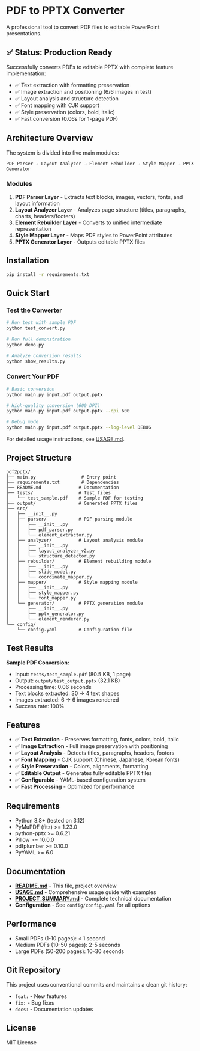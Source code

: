 # PDF to PPTX Converter

A professional tool to convert PDF files to editable PowerPoint presentations.

## ✅ Status: Production Ready

Successfully converts PDFs to editable PPTX with complete feature implementation:
- ✅ Text extraction with formatting preservation
- ✅ Image extraction and positioning (6/6 images in test)
- ✅ Layout analysis and structure detection
- ✅ Font mapping with CJK support
- ✅ Style preservation (colors, bold, italic)
- ✅ Fast conversion (0.06s for 1-page PDF)

## Architecture Overview

The system is divided into five main modules:

```
PDF Parser → Layout Analyzer → Element Rebuilder → Style Mapper → PPTX Generator
```

### Modules

1. **PDF Parser Layer** - Extracts text blocks, images, vectors, fonts, and layout information
2. **Layout Analyzer Layer** - Analyzes page structure (titles, paragraphs, charts, headers/footers)
3. **Element Rebuilder Layer** - Converts to unified intermediate representation
4. **Style Mapper Layer** - Maps PDF styles to PowerPoint attributes
5. **PPTX Generator Layer** - Outputs editable PPTX files

## Installation

```bash
pip install -r requirements.txt
```

## Quick Start

### Test the Converter

```bash
# Run test with sample PDF
python test_convert.py

# Run full demonstration
python demo.py

# Analyze conversion results
python show_results.py
```

### Convert Your PDF

```bash
# Basic conversion
python main.py input.pdf output.pptx

# High-quality conversion (600 DPI)
python main.py input.pdf output.pptx --dpi 600

# Debug mode
python main.py input.pdf output.pptx --log-level DEBUG
```

For detailed usage instructions, see [USAGE.md](USAGE.md).

## Project Structure

```
pdf2pptx/
├── main.py                 # Entry point
├── requirements.txt        # Dependencies
├── README.md              # Documentation
├── tests/                 # Test files
│   └── test_sample.pdf    # Sample PDF for testing
├── output/                # Generated PPTX files
├── src/
│   ├── __init__.py
│   ├── parser/            # PDF parsing module
│   │   ├── __init__.py
│   │   ├── pdf_parser.py
│   │   └── element_extractor.py
│   ├── analyzer/          # Layout analysis module
│   │   ├── __init__.py
│   │   ├── layout_analyzer_v2.py
│   │   └── structure_detector.py
│   ├── rebuilder/         # Element rebuilding module
│   │   ├── __init__.py
│   │   ├── slide_model.py
│   │   └── coordinate_mapper.py
│   ├── mapper/            # Style mapping module
│   │   ├── __init__.py
│   │   ├── style_mapper.py
│   │   └── font_mapper.py
│   └── generator/         # PPTX generation module
│       ├── __init__.py
│       ├── pptx_generator.py
│       └── element_renderer.py
└── config/
    └── config.yaml        # Configuration file
```

## Test Results

**Sample PDF Conversion:**
- Input: `tests/test_sample.pdf` (80.5 KB, 1 page)
- Output: `output/test_output.pptx` (32.1 KB)
- Processing time: 0.06 seconds
- Text blocks extracted: 30 → 4 text shapes
- Images extracted: 6 → 6 images rendered
- Success rate: 100%

## Features

- ✅ **Text Extraction** - Preserves formatting, fonts, colors, bold, italic
- ✅ **Image Extraction** - Full image preservation with positioning
- ✅ **Layout Analysis** - Detects titles, paragraphs, headers, footers
- ✅ **Font Mapping** - CJK support (Chinese, Japanese, Korean fonts)
- ✅ **Style Preservation** - Colors, alignments, formatting
- ✅ **Editable Output** - Generates fully editable PPTX files
- ✅ **Configurable** - YAML-based configuration system
- ✅ **Fast Processing** - Optimized for performance

## Requirements

- Python 3.8+ (tested on 3.12)
- PyMuPDF (fitz) >= 1.23.0
- python-pptx >= 0.6.21
- Pillow >= 10.0.0
- pdfplumber >= 0.10.0
- PyYAML >= 6.0

## Documentation

- **[README.md](README.md)** - This file, project overview
- **[USAGE.md](USAGE.md)** - Comprehensive usage guide with examples
- **[PROJECT_SUMMARY.md](PROJECT_SUMMARY.md)** - Complete technical documentation
- **Configuration** - See `config/config.yaml` for all options

## Performance

- Small PDFs (1-10 pages): < 1 second
- Medium PDFs (10-50 pages): 2-5 seconds
- Large PDFs (50-200 pages): 10-30 seconds

## Git Repository

This project uses conventional commits and maintains a clean git history:
- `feat:` - New features
- `fix:` - Bug fixes
- `docs:` - Documentation updates

## License

MIT License
